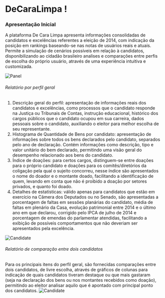 DeCaraLimpa !
===================

### Apresentação Inicial
A plataforma De Cara Limpa apresenta informações consolidadas de candidatos e excelências referentes a eleição de 2014, 
com indicação da posição em rankings baseando-se nas notas de usuários reais e atuais. Permite a simulação de cenários possíveis em relação à candidatos, 
disponibilizando ao cidadão brasileiro analises e comparações entre perfis de escolha do próprio usuário, através de uma experiência intuitiva e customizada.

![Panel](https://cldup.com/nNg2t0Aac4.png)

###### Relatório por perfil geral
1) Descrição geral do perfil: apresentação de informações reais dos candidatos e excelências, como processos que o candidato responde na Justiça ou Tribunais de Contas, instrução educacional, histórico dos cargos públicos que o candidato ocupou em sua carreira, dados pessoais sobre o candidato, auxiliando o eleitor para melhor escolha de seu representante.
2) Histograma de Quantidade de Bens por candidato: apresentação de informações sobre todos os bens declarados pelo candidato, separados pelo ano de declaração. Contém informações como descrição, tipo e valor unitário do bem declarado, permitindo uma visão geral do desempenho relacionado aos bens do candidato.
3) Índice de doações: para certos cargos, distinguem-se entre doações para o próprio candidato e doações para os comitês/diretórios da coligação pela qual o sujeito concorreu, nesse índice são apresentados o nome do doador e o montante doado, facilitando a identificação de quem, levando em conta que não é proibido a doação por setores privados, e quanto foi doado.
4) Detalhes de estatísticas: válido apenas para candidatos que estão em exercício na Câmera dos Deputados ou no Senado, são apresentadas a porcentagem de faltas em sessões planárias do candidato, média de faltas em plenário da Casa, evolução patrimonial entre 2014 e o último ano em que declarou, corrigido pelo IPCA de julho de 2014 e porcentagem de emendas do parlamentar atendidas, facilitando a exibição de possíveis comportamentos que não deveriam ser apresentados pela excelência.

![Candidate](https://cldup.com/Y-YQXJWL2p.png)

###### Relatório de comparação entre dois candidatos
Para os principais itens do perfil geral, são fornecidas comparações entre dois candidatos, de livre escolha, através de gráficos de colunas para indicação de quais candidatos tiveram destaque ou que mais gastaram (seja na declaração dos bens ou nos montantes recebidos como doação), permitindo ao eleitor analisar aquilo que é apontado com principal ponto dos candidatos.
![Candidate](https://cldup.com/iavJ3R6oUX.png)